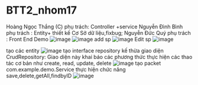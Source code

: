 # BTT2_nhom17
Hoàng Ngọc Thắng (C) phụ trách:
Controller +service
Nguyễn Đình Bình phụ trách :
Entity+ thiết kế Cơ Sở dữ liệu,fixbug;
Nguyễn Đức Quý phụ trách :
Front End
Demo
![image](https://user-images.githubusercontent.com/61647416/169639923-2e07ce8d-a3fb-4fef-aa29-49c03929dc0f.png)
![image](https://user-images.githubusercontent.com/61647416/169639966-c6c3c5d0-dd9e-410e-9260-f890e2efef95.png)
add sp
![image](https://user-images.githubusercontent.com/61647416/169639994-5bede7ba-64fb-4c05-a839-7ffaa3bb6004.png)
Edit sp
![image](https://user-images.githubusercontent.com/61647416/169640023-f7c3f2e2-6158-42ee-a997-123d428c4210.png)

tạo các entity
![image](https://user-images.githubusercontent.com/61647416/169640120-a5df5dca-7fa7-4850-bb29-08e67fb7eeac.png) 
tạo interface repository kế thừa giao diện CrudRepository: Giao diện này khai 
báo các phương thức thực hiện các thao tác cơ bản như create, read, update, delete 
![image](https://user-images.githubusercontent.com/61647416/169640169-d4342632-329f-4830-9b6c-cb5d211d441c.png)
tạo packet com.example.demo.Service  thực hiện chức năng  save,delete,getAll,findbyID
![image](https://user-images.githubusercontent.com/61647416/169640394-6b274fbd-7d59-4b51-a7e6-fefa0732e574.png)

